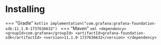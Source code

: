 # Installing

=== "Gradle"
    ```kotlin
    implementation("com.grafana:grafana-foundation-sdk:11.1.0-1737636632")
    ```
=== "Maven"
    ```xml
    <dependency>
        <groupId>com.grafana</groupId>
        <artifactId>grafana-foundation-sdk</artifactId>
        <version>11.1.0-1737636632</version>
    </dependency>
    ```
